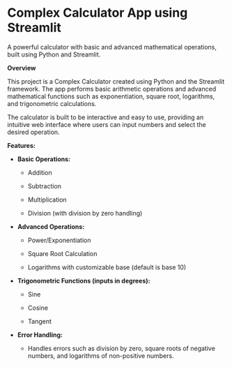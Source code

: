 # Complex Calculator App using Streamlit
A powerful calculator with basic and advanced mathematical operations, built using Python and Streamlit.

**Overview**

This project is a Complex Calculator created using Python and the Streamlit framework. The app performs basic arithmetic operations and advanced mathematical functions such as exponentiation, square root, logarithms, and trigonometric calculations.

The calculator is built to be interactive and easy to use, providing an intuitive web interface where users can input numbers and select the desired operation.

**Features:**

- **Basic Operations:**

	- Addition

	- Subtraction

	- Multiplication

	- Division (with division by zero handling)

- **Advanced Operations:**

	- Power/Exponentiation

	- Square Root Calculation

	- Logarithms with customizable base (default is base 10)

- **Trigonometric Functions (inputs in degrees):**

	- Sine

	- Cosine

	- Tangent


- **Error Handling:** 

	- Handles errors such as division by zero, square roots of negative numbers, and logarithms of non-positive numbers.
